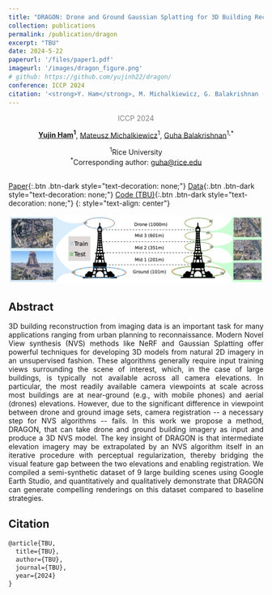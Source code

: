 ```yaml
---
title: "DRAGON: Drone and Ground Gaussian Splatting for 3D Building Reconstruction"
collection: publications
permalink: /publication/dragon
excerpt: "TBU"
date: 2024-5-22
paperurl: '/files/paper1.pdf'
imageurl: '/images/dragon_figure.png' 
# github: https://github.com/yujinh22/dragon/
conference: ICCP 2024
citation: '<strong>Y. Ham</strong>, M. Michalkiewicz, G. Balakrishnan (2024). &quot;DRAGON: Drone and Ground Gaussian Splatting for 3D Building Reconstruction&quot; <i>arXiv preprint</i> arXiv:2311.18064.'
---
```

<div style="text-align:center;">
  <p style="color:gray">ICCP 2024</p>

  <strong><a href="https://yujinh22.github.io/"> Yujin Ham</a><sup>1</sup></strong>, <a href="https://toomanymatts.github.io/">
Mateusz Michalkiewicz</a><sup>1</sup>, <a href="https://www.guhabalakrishnan.com/">Guha Balakrishnan</a><sup>1,*</sup><br>

  <sup>1</sup>Rice University<br>
  <sup>*</sup>Corresponding author: guha@rice.edu<br>
  <br>
</div>

[<i class="fas fa-fw fa-file-pdf"></i> Paper](/../../files/2024_ICCP_Dragon_v4.pdf){:.btn .btn-dark style="text-decoration: none;"} [<i class="ai ai-arxiv-square ai-fw"></i> Data](https://drive.google.com/drive/folders/14UApt73KQqZYs6S3ymagYX13r7IHy1gw){:.btn .btn-dark style="text-decoration: none;"} [<i class="fab fa-fw fa-github"></i> Code (TBU)](https://yujinh22.github.io/){:.btn .btn-dark style="text-decoration: none;"} 
{: style="text-align: center"}

<center><img src = '/images/dragon_figure.png'></center>

## Abstract
<p style="text-align:justify;">
  3D building reconstruction from imaging data is an important task for many applications ranging from urban planning to reconnaissance. Modern Novel View synthesis (NVS) methods like NeRF and Gaussian Splatting offer powerful techniques for developing 3D models from natural 2D imagery in an unsupervised fashion. These algorithms generally require input training views surrounding the scene of interest, which, in the case of large buildings, is typically not available across all camera elevations. In particular, the most readily available camera viewpoints at scale across most buildings are at near-ground (e.g., with mobile phones) and aerial (drones) elevations. However, due to the significant difference in viewpoint between drone and ground image sets, camera registration -- a necessary step for NVS algorithms -- fails. In this work we propose a method, DRAGON, that can take drone and ground building imagery as input and produce a 3D NVS model. The key insight of DRAGON is that intermediate elevation imagery may be extrapolated by an NVS algorithm itself in an iterative procedure with perceptual regularization, thereby bridging the visual feature gap between the two elevations and enabling registration. We compiled a semi-synthetic dataset of 9 large building scenes using Google Earth Studio, and quantitatively and qualitatively demonstrate that DRAGON can generate compelling renderings on this dataset compared to baseline strategies.
</p>

## Citation
```bibitex
@article{TBU,  
  title={TBU}, 
  author={TBU},
  journal={TBU}, 
  year={2024}
}
```